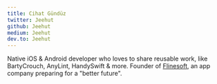 ```yaml
---
title: Cihat Gündüz
twitter: Jeehut
github: Jeehut
medium: Jeehut
dev.to: Jeehut
---
```

Native iOS & Android developer who loves to share reusable work, like BartyCrouch, AnyLint, HandySwift & more. Founder of [Flinesoft][fs], an app company preparing for a "better future".

[fs]: https://flinesoft.com/
